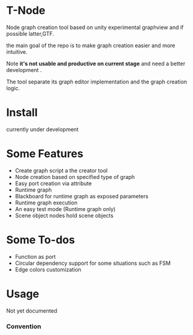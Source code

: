 # T-Node
Node graph creation tool based on unity experimental graphview and if possible latter,GTF.

the main goal of the repo is to make graph creation easier and more intuitive.

Note **it's not usable and productive on current stage** and need  a better
development .

The tool separate its graph editor implementation and the graph creation logic.

# Install

currently under development

# Some Features

* Create graph script a the creator tool
* Node creation based on specified type of graph
* Easy port creation via attribute 
* Runtime graph
* Blackboard for runtime graph as exposed parameters
* Runtime graph execution
* An easy test mode (Runtime graph only)
* Scene object nodes hold scene objects

# Some To-dos
* Function as port
* Circular dependency support for some situations such as FSM
* Edge colors customization

# Usage
Not yet documented
### Convention




